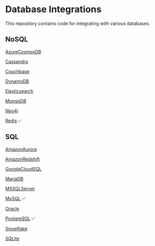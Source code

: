 # Database Integrations

This repository contains code for integrating with various databases.

## NoSQL

[AzureCosmosDB](NoSQL/AzureCosmosDB)

[Cassandra](NoSQL/Cassandra)

[Couchbase](NoSQL/Couchbase)

[DynamoDB](NoSQL/DynamoDB)

[Elasticsearch](NoSQL/Elasticsearch)

[MongoDB](NoSQL/MongoDB)

[Neo4j](NoSQL/Neo4j)

[Redis](NoSQL/Redis) ✅

## SQL

[AmazonAurora](SQL/AmazonAurora)

[AmazonRedshift](SQL/AmazonRedshift)

[GoogleCloudSQL](SQL/GoogleCloudSQL)

[MariaDB](SQL/MariaDB)

[MSSQLServer](SQL/MSSQLServer)

[MySQL](SQL/MySQL) ✅

[Oracle](SQL/Oracle)

[PostgreSQL](SQL/PostgreSQL) ✅

[Snowflake](SQL/Snowflake)

[SQLite](SQL/SQLite)
